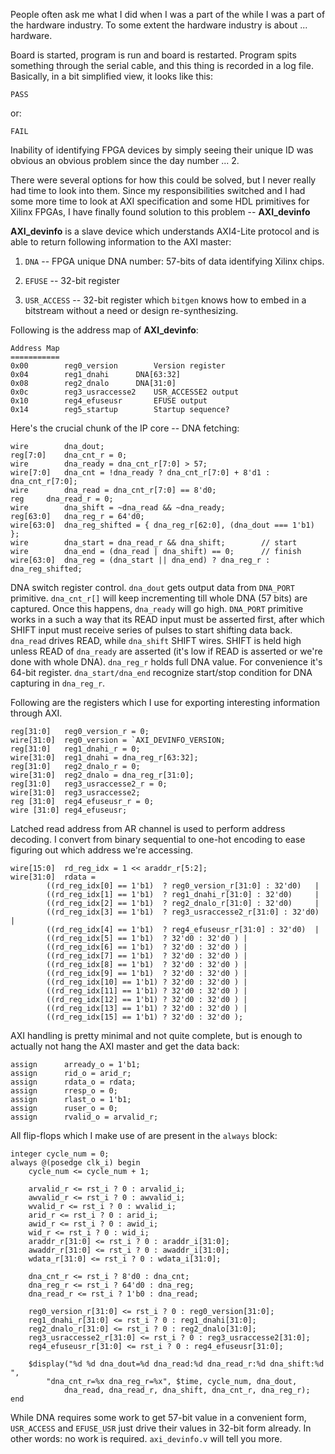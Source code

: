 People often ask me what I did when I was a part of the while I was a part
of the hardware industry. To some extent the hardware industry is about ...
hardware.

Board is started, program is run and board is restarted.
Program spits something through the serial cable, and this thing is recorded
in a log file.
Basically, in a bit simplified view, it looks like this:

	PASS

or:

	FAIL

Inability of identifying FPGA devices by simply seeing their unique ID was
obvious an obvious problem since the day number ... 2.

There were several options for how this could be solved, but I never really had
time to look into them.
Since my responsibilities switched and I had some more time to look at AXI
specification and some HDL primitives for Xilinx FPGAs, I have finally found
solution to this problem -- __AXI_devinfo__

__AXI_devinfo__ is a slave device which understands AXI4-Lite protocol and is
able to return following information to the AXI master:

1. ``DNA`` -- FPGA unique DNA number: 57-bits of data identifying Xilinx chips.

2. ``EFUSE`` -- 32-bit register

3. ``USR_ACCESS`` -- 32-bit register which ``bitgen`` knows how to embed in
   a bitstream without a need or design re-synthesizing.

Following is the address map of __AXI_devinfo__:

	Address Map
	===========
	0x00		reg0_version		Version register
	0x04		reg1_dnahi		DNA[63:32]
	0x08		reg2_dnalo		DNA[31:0]
	0x0c		reg3_usraccesse2	USR_ACCESSE2 output
	0x10		reg4_efuseusr		EFUSE output
	0x14		reg5_startup		Startup sequence?

Here's the crucial chunk of the IP core -- DNA fetching:

	wire		dna_dout;
	reg[7:0]	dna_cnt_r = 0;
	wire		dna_ready = dna_cnt_r[7:0] > 57;
	wire[7:0]	dna_cnt = !dna_ready ? dna_cnt_r[7:0] + 8'd1 : dna_cnt_r[7:0];
	wire		dna_read = dna_cnt_r[7:0] == 8'd0;
	reg		dna_read_r = 0;
	wire		dna_shift = ~dna_read && ~dna_ready;
	reg[63:0]	dna_reg_r = 64'd0;
	wire[63:0]	dna_reg_shifted = { dna_reg_r[62:0], (dna_dout === 1'b1) };
	wire		dna_start = dna_read_r && dna_shift;		// start
	wire		dna_end = (dna_read | dna_shift) == 0;		// finish
	wire[63:0]	dna_reg = (dna_start || dna_end) ? dna_reg_r : dna_reg_shifted;

DNA switch register control. ``dna_dout`` gets output data from ``DNA_PORT``
primitive. ``dna_cnt_r[]`` will keep incrementing till whole DNA (57 bits)
are captured. Once this happens, ``dna_ready`` will go high.
``DNA_PORT`` primitive works in a such a way that its READ input must be
asserted first, after which SHIFT input must receive series of pulses
to start shifting data back. ``dna_read`` drives READ, while ``dna_shift`` SHIFT
wires. SHIFT is held high unless READ of ``dna_ready`` are asserted (it's low
if READ is asserted or we're done with whole DNA). ``dna_reg_r`` holds full
DNA value. For convenience it's 64-bit register. ``dna_start/dna_end``
recognize start/stop condition for DNA capturing in ``dna_reg_r``.

Following are the registers which I use for exporting interesting
information through AXI.

	reg[31:0]	reg0_version_r = 0;
	wire[31:0]	reg0_version = `AXI_DEVINFO_VERSION;
	reg[31:0]	reg1_dnahi_r = 0;
	wire[31:0]	reg1_dnahi = dna_reg_r[63:32];
	reg[31:0]	reg2_dnalo_r = 0;
	wire[31:0]	reg2_dnalo = dna_reg_r[31:0];
	reg[31:0]	reg3_usraccesse2_r = 0;
	wire[31:0]	reg3_usraccesse2;
	reg [31:0]	reg4_efuseusr_r = 0;
	wire [31:0]	reg4_efuseusr;

Latched read address from AR channel is used to perform address decoding.
I convert from binary sequential to one-hot encoding to ease figuring out
which address we're accessing.

	wire[15:0]	rd_reg_idx = 1 << araddr_r[5:2];
	wire[31:0]	rdata =
			((rd_reg_idx[0] == 1'b1)  ? reg0_version_r[31:0] : 32'd0) 	|
			((rd_reg_idx[1] == 1'b1)  ? reg1_dnahi_r[31:0] : 32'd0) 	|
			((rd_reg_idx[2] == 1'b1)  ? reg2_dnalo_r[31:0] : 32'd0) 	|
			((rd_reg_idx[3] == 1'b1)  ? reg3_usraccesse2_r[31:0] : 32'd0)	|
			((rd_reg_idx[4] == 1'b1)  ? reg4_efuseusr_r[31:0] : 32'd0)	|
			((rd_reg_idx[5] == 1'b1)  ? 32'd0 : 32'd0 ) |
			((rd_reg_idx[6] == 1'b1)  ? 32'd0 : 32'd0 ) |
			((rd_reg_idx[7] == 1'b1)  ? 32'd0 : 32'd0 ) |
			((rd_reg_idx[8] == 1'b1)  ? 32'd0 : 32'd0 ) |
			((rd_reg_idx[9] == 1'b1)  ? 32'd0 : 32'd0 ) |
			((rd_reg_idx[10] == 1'b1) ? 32'd0 : 32'd0 ) |
			((rd_reg_idx[11] == 1'b1) ? 32'd0 : 32'd0 ) |
			((rd_reg_idx[12] == 1'b1) ? 32'd0 : 32'd0 ) |
			((rd_reg_idx[13] == 1'b1) ? 32'd0 : 32'd0 ) |
			((rd_reg_idx[15] == 1'b1) ? 32'd0 : 32'd0 );

AXI handling is pretty minimal and not quite complete, but is enough to
actually not hang the AXI master and get the data back:

	assign		arready_o = 1'b1;
	assign		rid_o = arid_r;
	assign		rdata_o = rdata;
	assign		rresp_o = 0;
	assign		rlast_o = 1'b1;
	assign		ruser_o = 0;
	assign		rvalid_o = arvalid_r;

All flip-flops which I make use of are present in the ``always`` block:

	integer cycle_num = 0;
	always @(posedge clk_i) begin
		cycle_num <= cycle_num + 1;

		arvalid_r <= rst_i ? 0 : arvalid_i;
		awvalid_r <= rst_i ? 0 : awvalid_i;
		wvalid_r <= rst_i ? 0 : wvalid_i;
		arid_r <= rst_i ? 0 : arid_i;
		awid_r <= rst_i ? 0 : awid_i;
		wid_r <= rst_i ? 0 : wid_i;
		araddr_r[31:0] <= rst_i ? 0 : araddr_i[31:0];
		awaddr_r[31:0] <= rst_i ? 0 : awaddr_i[31:0];
		wdata_r[31:0] <= rst_i ? 0 : wdata_i[31:0];
		
		dna_cnt_r <= rst_i ? 8'd0 : dna_cnt;
		dna_reg_r <= rst_i ? 64'd0 : dna_reg;
		dna_read_r <= rst_i ? 1'b0 : dna_read;

		reg0_version_r[31:0] <= rst_i ? 0 : reg0_version[31:0];
		reg1_dnahi_r[31:0] <= rst_i ? 0 : reg1_dnahi[31:0];
		reg2_dnalo_r[31:0] <= rst_i ? 0 : reg2_dnalo[31:0];
		reg3_usraccesse2_r[31:0] <= rst_i ? 0 : reg3_usraccesse2[31:0];
		reg4_efuseusr_r[31:0] <= rst_i ? 0 : reg4_efuseusr[31:0];

		$display("%d %d dna_dout=%d dna_read:%d dna_read_r:%d dna_shift:%d ",
			"dna_cnt_r=%x dna_reg_r=%x", $time, cycle_num, dna_dout,
				dna_read, dna_read_r, dna_shift, dna_cnt_r, dna_reg_r);
	end

While DNA requires some work to get 57-bit value in a convenient form,
``USR_ACCESS`` and ``EFUSE_USR`` just drive their values in 32-bit form
already. In other words: no work is required. ``axi_devinfo.v`` will tell
you more.
